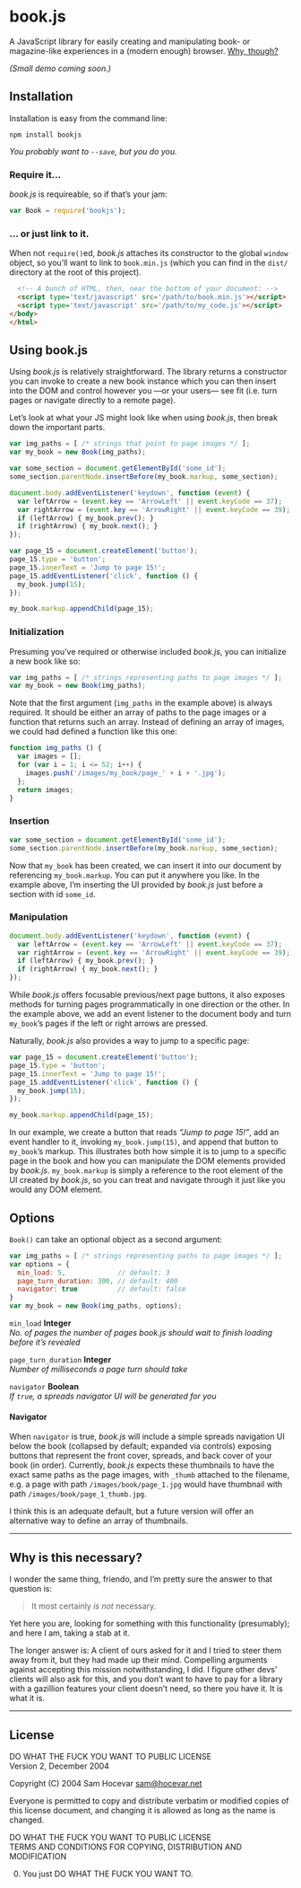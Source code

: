 book.js
===
A JavaScript library for easily creating and manipulating book- or magazine-like experiences in a (modern enough) browser. [Why, though?](#why-is-this-necessary)

_(Small demo coming soon.)_

## Installation
Installation is easy from the command line:
```
npm install bookjs
```
_You probably want to `--save`, but you do you._

### Require it…
_book.js_ is requireable, so if that’s your jam:
```javascript
var Book = require('bookjs');
```

### … or just link to it.
When not `require()`ed, _book.js_ attaches its constructor to the global `window` object, so you’ll want to link to `book.min.js` (which you can find in the `dist/` directory at the root of this project).

```html
  <!-- A bunch of HTML, then, near the bottom of your document: -->
  <script type='text/javascript' src='/path/to/book.min.js'></script>
  <script type='text/javascript' src='/path/to/my_code.js'></script>
</body>
</html>
```

## Using book.js
Using _book.js_ is relatively straightforward. The library returns a constructor you can invoke to create a new book instance which you can then insert into the DOM and control however you —or your users— see fit (i.e. turn pages or navigate directly to a remote page).

Let’s look at what your JS might look like when using _book.js_, then break down the important parts.

```javascript
var img_paths = [ /* strings that point to page images */ ];
var my_book = new Book(img_paths);

var some_section = document.getElementById('some_id');
some_section.parentNode.insertBefore(my_book.markup, some_section);

document.body.addEventListener('keydown', function (event) {
  var leftArrow = (event.key == 'ArrowLeft' || event.keyCode == 37);
  var rightArrow = (event.key == 'ArrowRight' || event.keyCode == 39);
  if (leftArrow) { my_book.prev(); }
  if (rightArrow) { my_book.next(); }
});

var page_15 = document.createElement('button');
page_15.type = 'button';
page_15.innerText = 'Jump to page 15!';
page_15.addEventListener('click', function () {
  my_book.jump(15);
});

my_book.markup.appendChild(page_15);
```

### Initialization
Presuming you’ve required or otherwise included _book.js_, you can initialize a new book like so:

```javascript
var img_paths = [ /* strings representing paths to page images */ ];
var my_book = new Book(img_paths);
```

Note that the first argument (`img_paths` in the example above) is always required. It should be either an array of paths to the page images or a function that returns such an array. Instead of defining an array of images, we could had defined a function like this one:

```javascript
function img_paths () {
  var images = [];
  for (var i = 1; i <= 52; i++) {
    images.push('/images/my_book/page_' + i + '.jpg');
  };
  return images;
}
```

### Insertion
```javascript
var some_section = document.getElementById('some_id');
some_section.parentNode.insertBefore(my_book.markup, some_section);
```

Now that `my_book` has been created, we can insert it into our document by referencing `my_book.markup`. You can put it anywhere you like. In the example above, I’m inserting the UI provided by _book.js_ just before a section with id `some_id`.

### Manipulation
```javascript
document.body.addEventListener('keydown', function (event) {
  var leftArrow = (event.key == 'ArrowLeft' || event.keyCode == 37);
  var rightArrow = (event.key == 'ArrowRight' || event.keyCode == 39);
  if (leftArrow) { my_book.prev(); }
  if (rightArrow) { my_book.next(); }
});
```
While _book.js_ offers focusable previous/next page buttons, it also exposes methods for turning pages programmatically in one direction or the other. In the example above, we add an event listener to the document body and turn `my_book`’s pages if the left or right arrows are pressed.

Naturally, _book.js_ also provides a way to jump to a specific page:

```javascript
var page_15 = document.createElement('button');
page_15.type = 'button';
page_15.innerText = 'Jump to page 15!';
page_15.addEventListener('click', function () {
  my_book.jump(15);
});

my_book.markup.appendChild(page_15);
```
In our example, we create a button that reads _“Jump to page 15!”_, add an event handler to it, invoking `my_book.jump(15)`, and append that button to `my_book`’s markup. This illustrates both how simple it is to jump to a specific page in the book and how you can manipulate the DOM elements provided by _book.js_. `my_book.markup` is simply a reference to the root element of the UI created by _book.js_, so you can treat and navigate through it just like you would any DOM element.

## Options
`Book()` can take an optional object as a second argument:
```javascript
var img_paths = [ /* strings representing paths to page images */ ];
var options = {
  min_load: 5,             // default: 3
  page_turn_duration: 300, // default: 400
  navigator: true          // default: false
}
var my_book = new Book(img_paths, options);
```

`min_load` **Integer**  
_No. of pages the number of pages book.js should wait to finish loading before it’s revealed_

`page_turn_duration` **Integer**  
_Number of milliseconds a page turn should take_

`navigator` **Boolean**  
_If `true`, a spreads navigator UI will be generated for you_

#### Navigator
When `navigator` is true, _book.js_ will include a simple spreads navigation UI below the book (collapsed by default; expanded via controls) exposing buttons that represent the front cover, spreads, and back cover of your book (in order). Currently, _book.js_ expects these thumbnails to have the exact same paths as the page images, with `_thumb` attached to the filename, e.g. a page with path `/images/book/page_1.jpg` would have thumbnail with path `/images/book/page_1_thumb.jpg`.

I think this is an adequate default, but a future version will offer an alternative way to define an array of thumbnails.

---

## Why is this necessary?
I wonder the same thing, friendo, and I’m pretty sure the answer to that question is:

> It most certainly _is not_ necessary.

Yet here you are, looking for something with this functionality (presumably); and here I am, taking a stab at it.

The longer answer is: A client of ours asked for it and I tried to steer them away from it, but they had made up their mind. Compelling arguments against accepting this mission notwithstanding, I did. I figure other devs’ clients will also ask for this, and you don’t want to have to pay for a library with a gazillion features your client doesn’t need, so there you have it. It is what it is.

---

## License
DO WHAT THE FUCK YOU WANT TO PUBLIC LICENSE  
Version 2, December 2004

Copyright (C) 2004 Sam Hocevar <sam@hocevar.net>

Everyone is permitted to copy and distribute verbatim or modified copies of this license document, and changing it is allowed as long as the name is changed. 

DO WHAT THE FUCK YOU WANT TO PUBLIC LICENSE  
TERMS AND CONDITIONS FOR COPYING, DISTRIBUTION AND MODIFICATION 

  0. You just DO WHAT THE FUCK YOU WANT TO.
